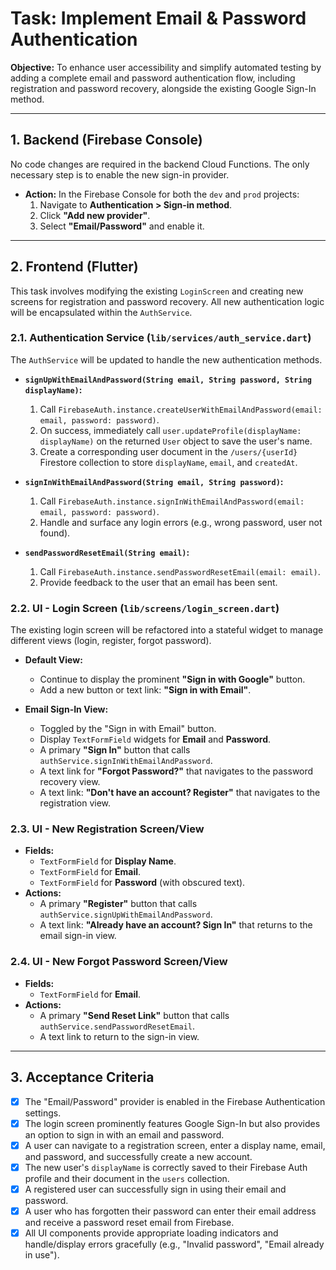 # Task: Implement Email & Password Authentication

**Objective:** To enhance user accessibility and simplify automated testing by adding a complete email and password authentication flow, including registration and password recovery, alongside the existing Google Sign-In method.

---

## 1. Backend (Firebase Console)

No code changes are required in the backend Cloud Functions. The only necessary step is to enable the new sign-in provider.

-   **Action:** In the Firebase Console for both the `dev` and `prod` projects:
    1.  Navigate to **Authentication > Sign-in method**.
    2.  Click **"Add new provider"**.
    3.  Select **"Email/Password"** and enable it.

---

## 2. Frontend (Flutter)

This task involves modifying the existing `LoginScreen` and creating new screens for registration and password recovery. All new authentication logic will be encapsulated within the `AuthService`.

### 2.1. Authentication Service (`lib/services/auth_service.dart`)

The `AuthService` will be updated to handle the new authentication methods.

-   **`signUpWithEmailAndPassword(String email, String password, String displayName)`:**
    1.  Call `FirebaseAuth.instance.createUserWithEmailAndPassword(email: email, password: password)`.
    2.  On success, immediately call `user.updateProfile(displayName: displayName)` on the returned `User` object to save the user's name.
    3.  Create a corresponding user document in the `/users/{userId}` Firestore collection to store `displayName`, `email`, and `createdAt`.

-   **`signInWithEmailAndPassword(String email, String password)`:**
    1.  Call `FirebaseAuth.instance.signInWithEmailAndPassword(email: email, password: password)`.
    2.  Handle and surface any login errors (e.g., wrong password, user not found).

-   **`sendPasswordResetEmail(String email)`:**
    1.  Call `FirebaseAuth.instance.sendPasswordResetEmail(email: email)`.
    2.  Provide feedback to the user that an email has been sent.

### 2.2. UI - Login Screen (`lib/screens/login_screen.dart`)

The existing login screen will be refactored into a stateful widget to manage different views (login, register, forgot password).

-   **Default View:**
    -   Continue to display the prominent **"Sign in with Google"** button.
    -   Add a new button or text link: **"Sign in with Email"**.

-   **Email Sign-In View:**
    -   Toggled by the "Sign in with Email" button.
    -   Display `TextFormField` widgets for **Email** and **Password**.
    -   A primary **"Sign In"** button that calls `authService.signInWithEmailAndPassword`.
    -   A text link for **"Forgot Password?"** that navigates to the password recovery view.
    -   A text link: **"Don't have an account? Register"** that navigates to the registration view.

### 2.3. UI - New Registration Screen/View

-   **Fields:**
    -   `TextFormField` for **Display Name**.
    -   `TextFormField` for **Email**.
    -   `TextFormField` for **Password** (with obscured text).
-   **Actions:**
    -   A primary **"Register"** button that calls `authService.signUpWithEmailAndPassword`.
    -   A text link: **"Already have an account? Sign In"** that returns to the email sign-in view.

### 2.4. UI - New Forgot Password Screen/View

-   **Fields:**
    -   `TextFormField` for **Email**.
-   **Actions:**
    -   A primary **"Send Reset Link"** button that calls `authService.sendPasswordResetEmail`.
    -   A text link to return to the sign-in view.

---

## 3. Acceptance Criteria

-   [x] The "Email/Password" provider is enabled in the Firebase Authentication settings.
-   [x] The login screen prominently features Google Sign-In but also provides an option to sign in with an email and password.
-   [x] A user can navigate to a registration screen, enter a display name, email, and password, and successfully create a new account.
-   [x] The new user's `displayName` is correctly saved to their Firebase Auth profile and their document in the `users` collection.
-   [x] A registered user can successfully sign in using their email and password.
-   [x] A user who has forgotten their password can enter their email address and receive a password reset email from Firebase.
-   [x] All UI components provide appropriate loading indicators and handle/display errors gracefully (e.g., "Invalid password", "Email already in use").
